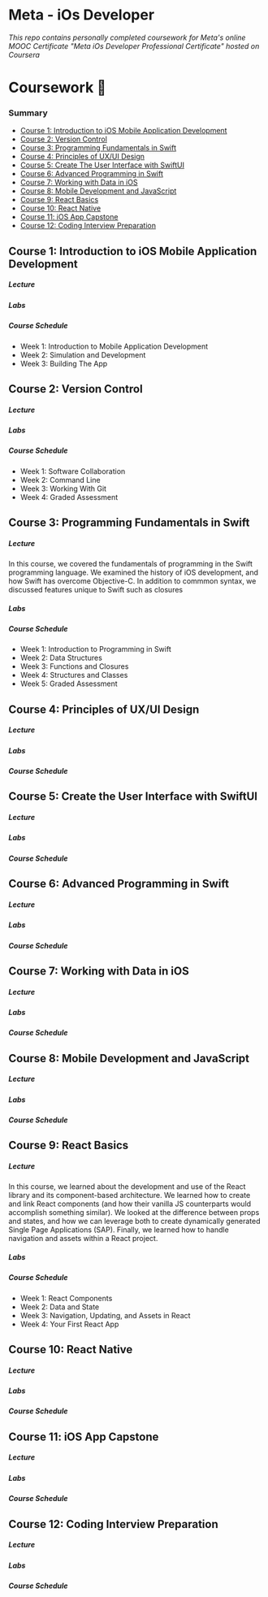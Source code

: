 # Meta - iOs Developer
_This repo contains personally completed coursework for Meta's online MOOC Certificate "Meta iOs Developer Professional Certificate" hosted on Coursera_

# Coursework 📖
### Summary
* [Course 1: Introduction to iOS Mobile Application Development](#course-1-introduction-to-ios-mobile-application-development)
* [Course 2: Version Control](#course-2-version-control)
* [Course 3: Programming Fundamentals in Swift](#course-3-programming-fundamentals-in-swift)
* [Course 4: Principles of UX/UI Design](#course-4-principles-of-uxui-design)
* [Course 5: Create The User Interface with SwiftUI](#course-5-create-the-user-interface-with-swiftui)
* [Course 6: Advanced Programming in Swift](#course-6-advanced-programming-in-swift)
* [Course 7: Working with Data in iOS](#course-7-working-with-data-in-ios)
* [Course 8: Mobile Development and JavaScript](#course-8-mobile-development-and-javascript)
* [Course 9: React Basics](#course-9-react-basics)
* [Course 10: React Native](#course-10-react-native)
* [Course 11: iOS App Capstone](#course-11-ios-app-capstone)
* [Course 12: Coding Interview Preparation](#course-12-coding-interview-preparation)


## Course 1: Introduction to iOS Mobile Application Development
##### Lecture
##### Labs
##### Course Schedule
* Week 1: Introduction to Mobile Application Development
* Week 2: Simulation and Development
* Week 3: Building The App

## Course 2: Version Control
##### Lecture
##### Labs
##### Course Schedule
* Week 1: Software Collaboration
* Week 2: Command Line
* Week 3: Working With Git
* Week 4: Graded Assessment

## Course 3: Programming Fundamentals in Swift
##### Lecture
In this course, we covered the fundamentals of programming in the Swift programming language. We examined the history of iOS development, and how Swift has overcome Objective-C. In addition to commmon syntax, we discussed features unique to Swift such as closures

##### Labs
##### Course Schedule
* Week 1: Introduction to Programming in Swift
* Week 2: Data Structures
* Week 3: Functions and Closures
* Week 4: Structures and Classes
* Week 5: Graded Assessment

## Course 4: Principles of UX/UI Design
##### Lecture
##### Labs
##### Course Schedule

## Course 5: Create the User Interface with SwiftUI
##### Lecture
##### Labs
##### Course Schedule

## Course 6: Advanced Programming in Swift
##### Lecture
##### Labs
##### Course Schedule

## Course 7: Working with Data in iOS
##### Lecture
##### Labs
##### Course Schedule

## Course 8: Mobile Development and JavaScript
##### Lecture
##### Labs
##### Course Schedule

## Course 9: React Basics
##### Lecture
In this course, we learned about the development and use of the React library and its component-based architecture. We learned how to create and link React components (and how their vanilla JS counterparts would accomplish something similar). We looked at the difference between props and states, and how we can leverage both to create dynamically generated Single Page Applications (SAP). Finally, we learned how to handle navigation and assets within a React project.

##### Labs
##### Course Schedule
* Week 1: React Components
* Week 2: Data and State
* Week 3: Navigation, Updating, and Assets in React
* Week 4: Your First React App

## Course 10: React Native
##### Lecture
##### Labs
##### Course Schedule

## Course 11: iOS App Capstone
##### Lecture
##### Labs
##### Course Schedule

## Course 12: Coding Interview Preparation
##### Lecture
##### Labs
##### Course Schedule


